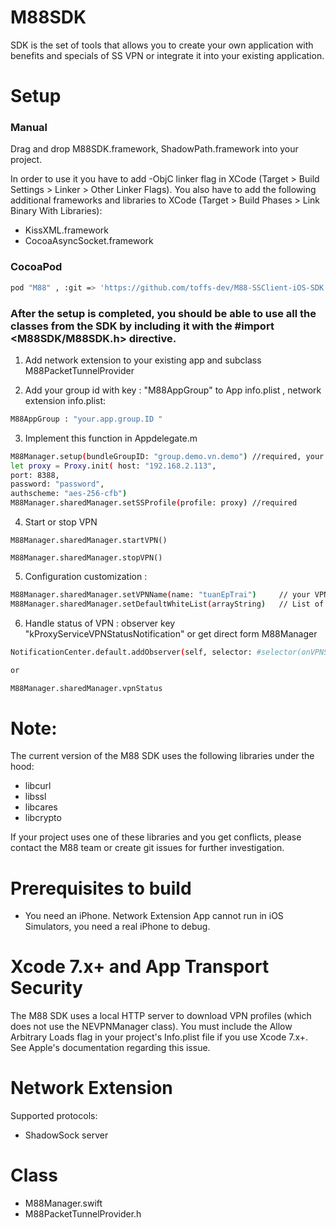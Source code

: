 # M88SDK

SDK is the set of tools that allows you to create your own application with benefits and specials of SS VPN  or integrate it into your existing application.
# Setup
### Manual

Drag and drop M88SDK.framework, ShadowPath.framework  into your project. 

In order to use it you have to add -ObjC linker flag in XCode (Target > Build Settings > Linker > Other Linker Flags). You also have to add the following additional frameworks and libraries to XCode (Target > Build Phases > Link Binary With Libraries):

* KissXML.framework
* CocoaAsyncSocket.framework

### CocoaPod 
```sh
pod "M88" , :git => 'https://github.com/toffs-dev/M88-SSClient-iOS-SDK.git'
```

### After the setup is completed, you should be able to use all the classes from the SDK by including it with the #import <M88SDK/M88SDK.h> directive.


1.  Add network extension to your existing app  and subclass M88PacketTunnelProvider

2.  Add your group id with key :  "M88AppGroup" to App info.plist , network extension info.plist:

```sh
M88AppGroup : "your.app.group.ID "
```

3.  Implement this function in Appdelegate.m
```sh
M88Manager.setup(bundleGroupID: "group.demo.vn.demo") //required, your appgroup name
let proxy = Proxy.init( host: "192.168.2.113",
port: 8388,
password: "password",
authscheme: "aes-256-cfb")
M88Manager.sharedManager.setSSProfile(profile: proxy) //required
```
4. Start or  stop VPN 
```
M88Manager.sharedManager.startVPN()

M88Manager.sharedManager.stopVPN()

```
5. Configuration  customization :  
```sh
M88Manager.sharedManager.setVPNName(name: "tuanEpTrai")     // your VPN name
M88Manager.sharedManager.setDefaultWhiteList(arrayString)   // List of domain suffix
```
6. Handle status of VPN  : observer key "kProxyServiceVPNStatusNotification" or  get direct form M88Manager

```sh
NotificationCenter.default.addObserver(self, selector: #selector(onVPNStatusChanged), name: NSNotification.Name(rawValue: kProxyServiceVPNStatusNotification), object: nil)

or 

M88Manager.sharedManager.vpnStatus
```

# Note:
The current version of the M88 SDK uses the following libraries under the hood:

* libcurl
* libssl
* libcares
* libcrypto

If your project uses one of these libraries and you get conflicts, please contact the M88 team or create git issues  for further investigation.

#  Prerequisites to build
* You need an iPhone. Network Extension App cannot run in iOS Simulators, you need a real iPhone to debug.


# Xcode 7.x+ and App Transport Security
The M88 SDK uses a local HTTP server to download VPN profiles (which does not use the NEVPNManager class). You must include the Allow Arbitrary Loads flag in your project's Info.plist file if you use Xcode 7.x+. See Apple's documentation regarding this issue.

# Network Extension
Supported protocols:
* ShadowSock server

# Class
- M88Manager.swift
- M88PacketTunnelProvider.h

